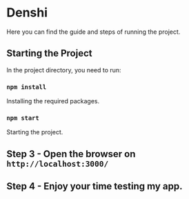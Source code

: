 # Denshi

Here you can find the guide and steps of running the project.

## Starting the Project

In the project directory, you need to run:

### `npm install`

Installing the required packages.

### `npm start`

Starting the project.

## Step 3 - Open the browser on `http://localhost:3000/`

## Step 4 - Enjoy your time testing my app.

